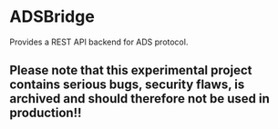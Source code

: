 # ADSBridge
 Provides a REST API backend for ADS protocol.
 
 ## Please note that this experimental project contains serious bugs, security flaws, is archived and should therefore not be used in production!!
